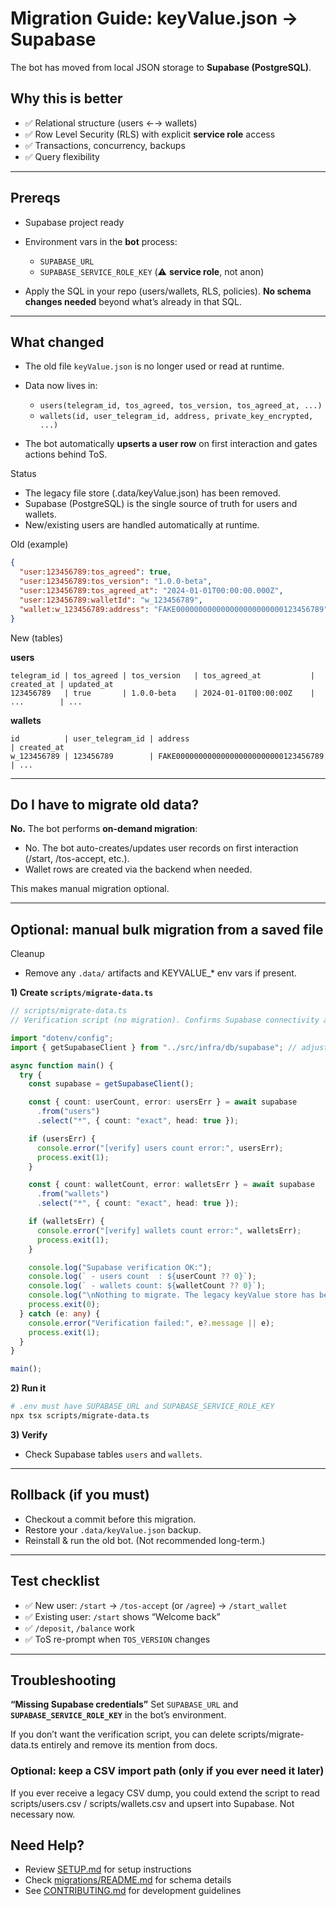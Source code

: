 # Migration Guide: keyValue.json → Supabase

The bot has moved from local JSON storage to **Supabase (PostgreSQL)**.

## Why this is better

* ✅ Relational structure (users ←→ wallets)
* ✅ Row Level Security (RLS) with explicit **service role** access
* ✅ Transactions, concurrency, backups
* ✅ Query flexibility

---

## Prereqs

* Supabase project ready
* Environment vars in the **bot** process:

  * `SUPABASE_URL`
  * `SUPABASE_SERVICE_ROLE_KEY` (⚠️ **service role**, not anon)
* Apply the SQL in your repo (users/wallets, RLS, policies).
  **No schema changes needed** beyond what’s already in that SQL.

---

## What changed

* The old file `keyValue.json` is no longer used or read at runtime.
* Data now lives in:

  * `users(telegram_id, tos_agreed, tos_version, tos_agreed_at, ...)`
  * `wallets(id, user_telegram_id, address, private_key_encrypted, ...)`
* The bot automatically **upserts a user row** on first interaction and gates actions behind ToS.

Status
- The legacy file store (.data/keyValue.json) has been removed.
- Supabase (PostgreSQL) is the single source of truth for users and wallets.
- New/existing users are handled automatically at runtime.

Old (example)

```json
{
  "user:123456789:tos_agreed": true,
  "user:123456789:tos_version": "1.0.0-beta",
  "user:123456789:tos_agreed_at": "2024-01-01T00:00:00.000Z",
  "user:123456789:walletId": "w_123456789",
  "wallet:w_123456789:address": "FAKE000000000000000000000000123456789"
}
```

New (tables)

**users**

```
telegram_id | tos_agreed | tos_version   | tos_agreed_at           | created_at | updated_at
123456789   | true       | 1.0.0-beta    | 2024-01-01T00:00:00Z    | ...        | ...
```

**wallets**

```
id          | user_telegram_id | address                               | created_at
w_123456789 | 123456789        | FAKE000000000000000000000000123456789 | ...
```

---

## Do I have to migrate old data?

**No.** The bot performs **on-demand migration**:

- No. The bot auto-creates/updates user records on first interaction (/start, /tos-accept, etc.).
- Wallet rows are created via the backend when needed.

This makes manual migration optional.

---

## Optional: manual bulk migration from a saved file

Cleanup
- Remove any `.data/` artifacts and KEYVALUE_* env vars if present.


**1) Create `scripts/migrate-data.ts`**

```ts
// scripts/migrate-data.ts
// Verification script (no migration). Confirms Supabase connectivity and prints basic stats.

import "dotenv/config";
import { getSupabaseClient } from "../src/infra/db/supabase"; // adjust path if different

async function main() {
  try {
    const supabase = getSupabaseClient();

    const { count: userCount, error: usersErr } = await supabase
      .from("users")
      .select("*", { count: "exact", head: true });

    if (usersErr) {
      console.error("[verify] users count error:", usersErr);
      process.exit(1);
    }

    const { count: walletCount, error: walletsErr } = await supabase
      .from("wallets")
      .select("*", { count: "exact", head: true });

    if (walletsErr) {
      console.error("[verify] wallets count error:", walletsErr);
      process.exit(1);
    }

    console.log("Supabase verification OK:");
    console.log(` - users count  : ${userCount ?? 0}`);
    console.log(` - wallets count: ${walletCount ?? 0}`);
    console.log("\nNothing to migrate. The legacy keyValue store has been removed.");
    process.exit(0);
  } catch (e: any) {
    console.error("Verification failed:", e?.message || e);
    process.exit(1);
  }
}

main();

```

**2) Run it**

```bash
# .env must have SUPABASE_URL and SUPABASE_SERVICE_ROLE_KEY
npx tsx scripts/migrate-data.ts
```

**3) Verify**

* Check Supabase tables `users` and `wallets`.

---

## Rollback (if you must)

* Checkout a commit before this migration.
* Restore your `.data/keyValue.json` backup.
* Reinstall & run the old bot. (Not recommended long-term.)

---

## Test checklist

* ✅ New user: `/start` → `/tos-accept` (or `/agree`) → `/start_wallet`
* ✅ Existing user: `/start` shows “Welcome back”
* ✅ `/deposit`, `/balance` work
* ✅ ToS re-prompt when `TOS_VERSION` changes

---

## Troubleshooting

**“Missing Supabase credentials”**
Set `SUPABASE_URL` and **`SUPABASE_SERVICE_ROLE_KEY`** in the bot’s environment.

If you don’t want the verification script, you can delete scripts/migrate-data.ts entirely and remove its mention from docs.

### Optional: keep a CSV import path (only if you ever need it later)

If you ever receive a legacy CSV dump, you could extend the script to read scripts/users.csv / scripts/wallets.csv and upsert into Supabase. Not necessary now.


## Need Help?

- Review [SETUP.md](./SETUP.md) for setup instructions
- Check [migrations/README.md](./migrations/README.md) for schema details
- See [CONTRIBUTING.md](./CONTRIBUTING.md) for development guidelines
